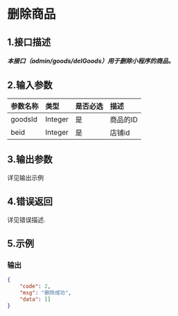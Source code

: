 # 删除商品

## 1.接口描述

##### 本接口（admin/goods/delGoods）用于删除小程序的商品。

## 2.输入参数

| 参数名称 | 类型 | 是否必选 | 描述 |
| :--- | :--- | :--- | :--- |
| goodsId | Integer | 是 | 商品的ID |
| beid | Integer | 是 | 店铺id |

## 3.输出参数

详见输出示例

## 4.错误返回

详见错误描述.

## 5.示例

### 输出

```json
{
    "code": 2,
    "msg": "删除成功",
    "data": []
}
```



